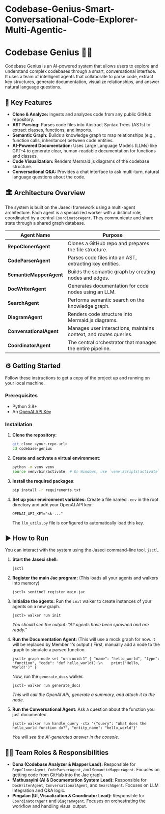 # Codebase-Genius-Smart-Conversational-Code-Explorer-Multi-Agentic-

# Codebase Genius 🧠✨

Codebase Genius is an AI-powered system that allows users to explore and understand complex codebases through a smart, conversational interface. It uses a team of intelligent agents that collaborate to parse code, extract key structures, generate documentation, visualize relationships, and answer natural language questions.

## 🚀 Key Features

-   **Clone & Analyze:** Ingests and analyzes code from any public GitHub repository.
-   **AST Parsing:** Parses code files into Abstract Syntax Trees (ASTs) to extract classes, functions, and imports.
-   **Semantic Graph:** Builds a knowledge graph to map relationships (e.g., function calls, inheritance) between code entities.
-   **AI-Powered Documentation:** Uses Large Language Models (LLMs) like GPT-4 to generate clear, human-readable documentation for functions and classes.
-   **Code Visualization:** Renders Mermaid.js diagrams of the codebase structure.
-   **Conversational Q&A:** Provides a chat interface to ask multi-turn, natural language questions about the code.

## 🏛️ Architecture Overview

The system is built on the Jaseci framework using a multi-agent architecture. Each agent is a specialized worker with a distinct role, coordinated by a central `CoordinatorAgent`. They communicate and share state through a shared graph database.

| Agent Name            | Purpose                                                       |
| --------------------- | ------------------------------------------------------------- |
| **RepoClonerAgent**   | Clones a GitHub repo and prepares the file structure.         |
| **CodeParserAgent**   | Parses code files into an AST, extracting key entities.       |
| **SemanticMapperAgent** | Builds the semantic graph by creating nodes and edges.      |
| **DocWriterAgent**    | Generates documentation for code nodes using an LLM.          |
| **SearchAgent**       | Performs semantic search on the knowledge graph.              |
| **DiagramAgent**      | Renders code structure into Mermaid.js diagrams.              |
| **ConversationalAgent** | Manages user interactions, maintains context, and routes queries. |
| **CoordinatorAgent**  | The central orchestrator that manages the entire pipeline.      |


## ⚙️ Getting Started

Follow these instructions to get a copy of the project up and running on your local machine.

### Prerequisites

-   Python 3.8+
-   An [OpenAI API Key](https://platform.openai.com/account/api-keys)

### Installation

1.  **Clone the repository:**
    ```bash
    git clone <your-repo-url>
    cd codebase-genius
    ```

2.  **Create and activate a virtual environment:**
    ```bash
    python -m venv venv
    source venv/bin/activate  # On Windows, use `venv\Scripts\activate`
    ```

3.  **Install the required packages:**
    ```bash
    pip install -r requirements.txt
    ```

4.  **Set up your environment variables:**
    Create a file named `.env` in the root directory and add your OpenAI API key:
    ```
    OPENAI_API_KEY="sk-..."
    ```
    The `llm_utils.py` file is configured to automatically load this key.

## ▶️ How to Run

You can interact with the system using the Jaseci command-line tool, `jsctl`.

1.  **Start the Jaseci shell:**
    ```bash
    jsctl
    ```

2.  **Register the main Jac program:**
    (This loads all your agents and walkers into memory)
    ```jsctl
    jsctl> sentinel register main.jac
    ```

3.  **Initialize the agents:**
    Run the `init` walker to create instances of your agents on a new graph.
    ```jsctl
    jsctl> walker run init
    ```
    *You should see the output: "All agents have been spawned and are ready."*

4.  **Run the Documentation Agent:**
    (This will use a mock graph for now. It will be replaced by Member 1's output.)
    First, manually add a node to the graph to simulate a parsed function.
    ```jsctl
    jsctl> graph node set "urn:uuid:1" { "name": "hello_world", "type": "function", "code": "def hello_world():\n    print('Hello, World!')" }
    ```
    Now, run the `generate_docs` walker.
    ```jsctl
    jsctl> walker run generate_docs
    ```
    *This will call the OpenAI API, generate a summary, and attach it to the node.*

5.  **Run the Conversational Agent:**
    Ask a question about the function you just documented.
    ```jsctl
    jsctl> walker run handle_query -ctx '{"query": "What does the hello_world function do?", "entity_name": "hello_world"}'
    ```
    *You will see the AI-generated answer in the console.*

## 🧑‍💻 Team Roles & Responsibilities


-   **Dona (Codebase Analyzer & Mapper Lead):** Responsible for `RepoClonerAgent`, `CodeParserAgent`, and `SemanticMapperAgent`. Focuses on getting code from GitHub into the Jac graph.
-   **Mathusayini (AI & Documentation System Lead):** Responsible for `DocWriterAgent`, `ConversationalAgent`, and `SearchAgent`. Focuses on LLM integration and Q&A logic.
-   **Pingalan (UI, Visualization & Coordinator Lead):** Responsible for `CoordinatorAgent` and `DiagramAgent`. Focuses on orchestrating the workflow and handling visual output.
